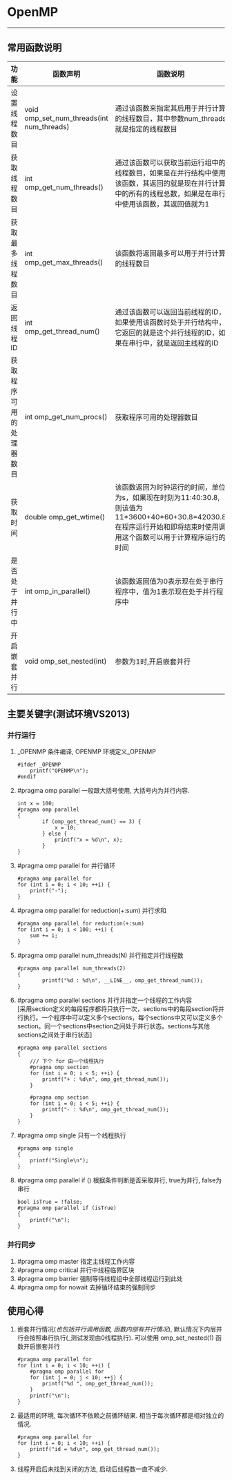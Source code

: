 # OpenMP
---
## 常用函数说明
| 功能 | 函数声明 | 函数说明 |
|--|--|--|
| 设置线程数目 | void omp_set_num_threads(int num_threads) | 通过该函数来指定其后用于并行计算的线程数目，其中参数num_threads就是指定的线程数目 |
| 获取线程数目 | int omp_get_num_threads() | 通过该函数可以获取当前运行组中的线程数目，如果是在并行结构中使用该函数，其返回的就是现在并行计算中的所有的线程总数，如果是在串行中使用该函数，其返回值就为1 |
| 获取最多线程数目 | int omp_get_max_threads() | 该函数将返回最多可以用于并行计算的线程数目 |
| 返回线程ID | int omp_get_thread_num() | 通过该函数可以返回当前线程的ID，如果使用该函数时处于并行结构中，它返回的就是这个并行线程的ID，如果在串行中，就是返回主线程的ID |
| 获取程序可用的处理器数目 | int omp_get_num_procs() | 获取程序可用的处理器数目 |
| 获取时间 | double omp_get_wtime() | 该函数返回为时钟运行的时间，单位为s，如果现在时刻为11:40:30.8, 则该值为11\*3600+40\*60+30.8=42030.8 在程序运行开始和即将结束时使用调用这个函数可以用于计算程序运行的时间 |
| 是否处于并行中 | int omp_in_parallel() | 该函数返回值为0表示现在处于串行程序中，值为1表示现在处于并行程序中 |
| 开启嵌套并行 | void omp_set_nested(int) | 参数为1时,开启嵌套并行 |

## 主要关键字(测试环境VS2013)

### 并行运行
1. _OPENMP 条件编译, OPENMP 环境定义_OPENMP
	
	```
	#ifdef _OPENMP
	    printf("OPENMP\n");
	#endif
	```
1. \#pragma omp parallel 一般跟大括号使用, 大括号内为并行内容.
	
	``` 
	int x = 100;
   	#pragma omp parallel
  	{
        	if (omp_get_thread_num() == 3) {
	            x = 10;
        	} else {
	            printf("x = %d\n", x);
        	}
	}
	```
1. \#pragma omp parallel for 并行循环

	```
	#pragma omp parallel for
	for (int i = 0; i < 10; ++i) {
		printf("-");
	}
	```
1. \#pragma omp parallel for reduction(+:sum) 并行求和

	``` 
	#pragma omp parallel for reduction(+:sum)
	for (int i = 0; i < 100; ++i) {
		sum += i;
	}
	```
1. \#pragma omp parallel num_threads(N) 并行指定并行线程数

	```
	#pragma omp parallel num_threads(2)
	{
        	printf("%d : %d\n", __LINE__, omp_get_thread_num());
	}
	```
1. \#pragma omp parallel sections 并行并指定一个线程的工作内容<BR>[采用section定义的每段程序都将只执行一次，sections中的每段section将并行执行。一个程序中可以定义多个sections，每个sections中又可以定义多个section。同一个sections中section之间处于并行状态。sections与其他sections之间处于串行状态]
	
	``` 
    #pragma omp parallel sections
    {
		/// 下个 for 由一个线程执行
		#pragma omp section
		for (int i = 0; i < 5; ++i) {
			printf("+ : %d\n", omp_get_thread_num());
		}

		#pragma omp section
		for (int i = 0; i < 5; ++i) {
			printf("- : %d\n", omp_get_thread_num());
		}
	}
	```

1. \#pragma omp single 只有一个线程执行
	
	```
	#pragma omp single
    {
		printf("Single\n");
	}
	```

1. \#pragma omp parallel if () 根据条件判断是否采取并行, true为并行, false为串行
	```
	bool isTrue = !false;
    #pragma omp parallel if (isTrue)
    {
        printf("\n");
    }
	```

### 并行同步

1. \#pragma omp master 指定主线程工作内容
1. \#pragma omp critical 并行中线程临界区块
1. \#pragma omp barrier 强制等待线程组中全部线程运行到此处
1. \#pragma omp for nowait 去掉循环结束的强制同步

## 使用心得

1. 嵌套并行情况(_也包括并行调用函数, 函数内部有并行情况_), 默认情况下内层并行会按照串行执行(_测试发现由0线程执行). 可以使用 omp_set_nested(1) 函数开启嵌套并行
	
    ```
    #pragma omp parallel for
    for (int i = 0; i < 10; ++i) {
        #pragma omp parallel for
        for (int j = 0; j < 10; ++j) {
            printf("%d ", omp_get_thread_num());
        }
        printf("\n");
    }
	```

2. 最适用的环境, 每次循环不依赖之前循环结果. 相当于每次循环都是相对独立的情况.

	```
	#pragma omp parallel for
	for (int i = 0; i < 10; ++i) {
		printf("id = %d\n", omp_get_thread_num());
	}
	```

3. 线程开启后未找到关闭的方法, 启动后线程数一直不减少.






















